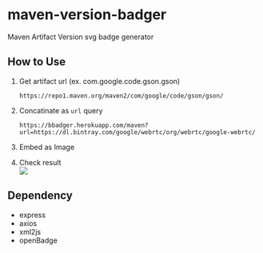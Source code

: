 # maven-version-badger
Maven Artifact Version svg badge generator

## How to Use

1. Get artifact url (ex. com.google.code.gson.gson)
    ```
    https://repo1.maven.org/maven2/com/google/code/gson/gson/
    ```

2. Concatinate as `url` query
    ```
    https://bbadger.herokuapp.com/maven?url=https://dl.bintray.com/google/webrtc/org/webrtc/google-webrtc/
    ```

3. Embed as Image

4. Check result  
    ![](https://bbadger.herokuapp.com/maven?url=https://repo1.maven.org/maven2/com/google/code/gson/gson/)


## Dependency
* express
* axios
* xml2js
* openBadge
